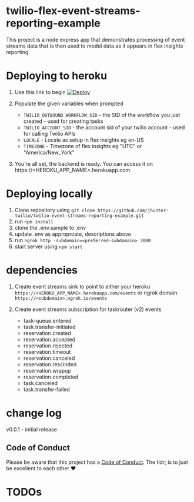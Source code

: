# twilio-flex-event-streams-reporting-example

This project is a node express app that demonstrates processing of event streams data that is then used to model data as it appears in flex insights reporting

# Deploying to heroku

1. Use this link to begin [![Deploy](https://www.herokucdn.com/deploy/button.svg)](https://heroku.com/deploy?template=https://github.com/jhunter-twilio/twilio-event-streams-reporting-example/tree/main)

2. Populate the given variables when prompted

   - `TWILIO_OUTBOUND_WORKFLOW_SID` - the SID of the workflow you just created - used for creating tasks
   - `TWILIO_ACCOUNT_SID` - the account sid of your twilio account - used for calling Twilio APIs
   - `LOCALE` - Locale as setup in flex insights eg en-US
   - `TIMEZONE` - Timezone of flex insights eg "UTC" or "America/New_York"

3. You're all set, the backend is ready. You can access it on https://<HEROKU_APP_NAME>.herokuapp.com

# Deploying locally

1. Clone repository using `git clone https://github.com/jhunter-twilio/twilio-event-streams-reporting-example.git`
2. run `npm install`
3. clone the .env.sample to .env
4. update .env as approproate, descriptions above
5. run `ngrok http -subdomain=<preferred-subdomain> 3000`
6. start server using `npm start`

# dependencies

1. Create event streams sink to point to either your heroku `https://<HEROKU_APP_NAME>.herokuapp.com/events` or ngrok domain `https://<subdomain>.ngrok.io/events`
2. Create event streams subscription for taskrouter (v2) events

   - task-queue.entered
   - task.transfer-initiated
   - reservation.created
   - reservation.accepted
   - reservation.rejected
   - reservation.timeout
   - reservation.canceled
   - reservation.rescinded
   - reservation.wrapup
   - reservation.completed
   - task.canceled
   - task.transfer-failed

# change log

v0.0.1 - initial release

## Code of Conduct

Please be aware that this project has a [Code of Conduct](https://github.com/twilio-labs/.github/blob/master/CODE_OF_CONDUCT.md). The tldr; is to just be excellent to each other ❤️

# TODOs
